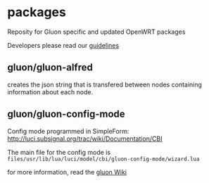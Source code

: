 packages
========

Reposity for Gluon specific and updated OpenWRT packages

Developers please read our [guidelines](https://github.com/freifunk-gluon/gluon/wiki/Developer-guidelines)


gluon/gluon-alfred
---
creates the json string that is transfered between nodes containing information about each node.
	
gluon/gluon-config-mode
---
Config mode programmed in SimpleForm:
 	http://luci.subsignal.org/trac/wiki/Documentation/CBI
 	 
The main file for the config mode is ` files/usr/lib/lua/luci/model/cbi/gluon-config-mode/wizard.lua`

for more information, read the [gluon Wiki](https://github.com/freifunk-gluon/gluon/wiki)
